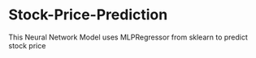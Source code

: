 # Stock-Price-Prediction
This Neural Network Model uses MLPRegressor from sklearn to predict stock price
